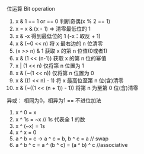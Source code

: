 位运算 Bit operation
1. x & 1 == 1 or == 0 判断奇偶(x % 2 == 1)
2. x = x & (x - 1) => 清零最低位的 1
3. x & -x 得到最低位的 1 (-x：取反 + 1)
4. x & (~0 << n) 将 x 最右边的 n 位清零
5. (x >> n) & 1 获取 x 的第 n 位值(0或者1)
6. x & (1 << (n-1)) 获取 x 的第 n 位的幂值
7. x | (1 << n) 仅将第 n 位置为 1
8. x & (~(1 << n)) 仅将第 n 位置为 0
9. x & ((1 << n) - 1) 将 x 最高位至第 n 位(含)清零
10. x & (~((1 << (n + 1)) - 1)) 将第 n 为至第 0 位(含)清零

异或：
相同为0，相异为1 == 不进位加法
1. x ^ 0 = x
2. x ^ 1s = ~x // 1s 代表全 1 的数
3. x ^ (~x) = 1s
4. x ^ x = 0
5. a ^ b = c -> a ^ c = b, b ^ c = a // swap
6. a ^ b ^ c = a ^ (b  ^ c) = (a ^ b) ^ c //associative
